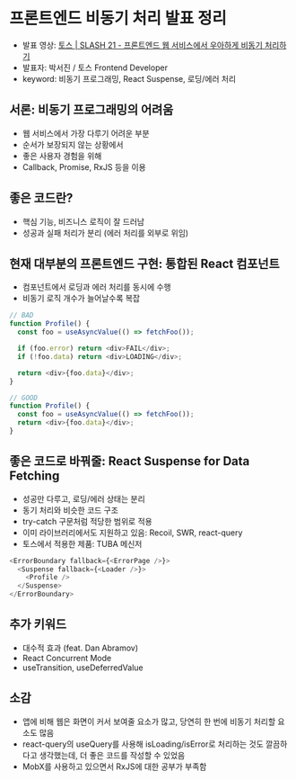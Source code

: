 # 프론트엔드 비동기 처리 발표 정리

- 발표 영상: [토스 | SLASH 21 - 프론트엔드 웹 서비스에서 우아하게 비동기 처리하기](https://www.youtube.com/watch?v=FvRtoViujGg)
- 발표자: 박서진 / 토스 Frontend Developer
- keyword: 비동기 프로그래밍, React Suspense, 로딩/에러 처리

## 서론: 비동기 프로그래밍의 어려움

- 웹 서비스에서 가장 다루기 어려운 부분
- 순서가 보장되지 않는 상황에서
- 좋은 사용자 경험을 위해
- Callback, Promise, RxJS 등을 이용

## 좋은 코드란?

- 핵심 기능, 비즈니스 로직이 잘 드러남
- 성공과 실패 처리가 분리 (에러 처리를 외부로 위임)

## 현재 대부분의 프론트엔드 구현: 통합된 React 컴포넌트

- 컴포넌트에서 로딩과 에러 처리를 동시에 수행
- 비동기 로직 개수가 늘어날수록 복잡

```javascript
// BAD
function Profile() {
  const foo = useAsyncValue(() => fetchFoo());

  if (foo.error) return <div>FAIL</div>;
  if (!foo.data) return <div>LOADING</div>;

  return <div>{foo.data}</div>;
}

// GOOD
function Profile() {
  const foo = useAsyncValue(() => fetchFoo());
  return <div>{foo.data}</div>;
}
```

## 좋은 코드로 바꿔줄: React Suspense for Data Fetching

- 성공만 다루고, 로딩/에러 상태는 분리
- 동기 처리와 비슷한 코드 구조
- try-catch 구문처럼 적당한 범위로 적용
- 이미 라이브러리에서도 지원하고 있음: Recoil, SWR, react-query
- 토스에서 적용한 제품: TUBA 메신저

```javascript
<ErrorBoundary fallback={<ErrorPage />}>
  <Suspense fallback={<Loader />}>
    <Profile />
  </Suspense>
</ErrorBoundary>
```

## 추가 키워드

- 대수적 효과 (feat. Dan Abramov)
- React Concurrent Mode
- useTransition, useDeferredValue

## 소감

- 앱에 비해 웹은 화면이 커서 보여줄 요소가 많고, 당연히 한 번에 비동기 처리할 요소도 많음
- react-query의 useQuery를 사용해 isLoading/isError로 처리하는 것도 깔끔하다고 생각했는데, 더 좋은 코드를 작성할 수 있었음
- MobX를 사용하고 있으면서 RxJS에 대한 공부가 부족함
